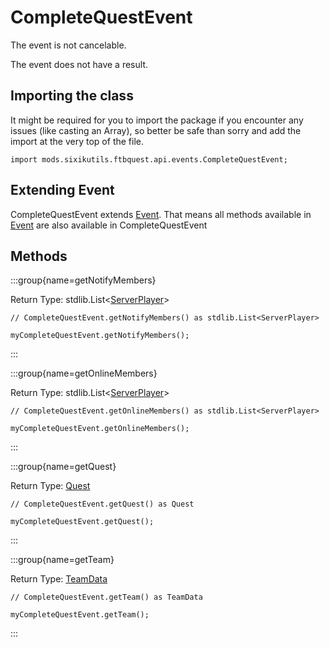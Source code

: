 # CompleteQuestEvent

The event is not cancelable.

The event does not have a result.

## Importing the class

It might be required for you to import the package if you encounter any issues (like casting an Array), so better be safe than sorry and add the import at the very top of the file.
```zenscript
import mods.sixikutils.ftbquest.api.events.CompleteQuestEvent;
```


## Extending Event

CompleteQuestEvent extends [Event](/forge/api/event/Event). That means all methods available in [Event](/forge/api/event/Event) are also available in CompleteQuestEvent

## Methods

:::group{name=getNotifyMembers}

Return Type: stdlib.List&lt;[ServerPlayer](/vanilla/api/entity/type/player/ServerPlayer)&gt;

```zenscript
// CompleteQuestEvent.getNotifyMembers() as stdlib.List<ServerPlayer>

myCompleteQuestEvent.getNotifyMembers();
```

:::

:::group{name=getOnlineMembers}

Return Type: stdlib.List&lt;[ServerPlayer](/vanilla/api/entity/type/player/ServerPlayer)&gt;

```zenscript
// CompleteQuestEvent.getOnlineMembers() as stdlib.List<ServerPlayer>

myCompleteQuestEvent.getOnlineMembers();
```

:::

:::group{name=getQuest}

Return Type: [Quest](/mods/sixikutils/ftbquest/quests/Quest)

```zenscript
// CompleteQuestEvent.getQuest() as Quest

myCompleteQuestEvent.getQuest();
```

:::

:::group{name=getTeam}

Return Type: [TeamData](/mods/sixikutils/ftbquest/quests/TeamData)

```zenscript
// CompleteQuestEvent.getTeam() as TeamData

myCompleteQuestEvent.getTeam();
```

:::


